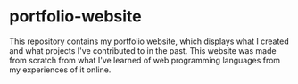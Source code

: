 # portfolio-website
This repository contains my portfolio website, which displays what I created and what projects I've contributed to in the past. This website was made from scratch from what I've learned of web programming languages from my experiences of it online.
